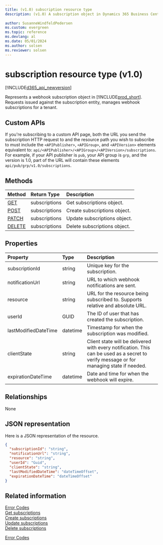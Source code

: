 ```yaml
---
title: (v1.0) subscription resource type
description: (v1.0) A subscription object in Dynamics 365 Business Central.
 
author: SusanneWindfeldPedersen
ms.custom: evergreen
ms.topic: reference
ms.devlang: al
ms.date: 05/01/2024
ms.author: solsen
ms.reviewer: solsen
---
```


# subscription resource type (v1.0)

[!INCLUDE[d365_api_newversion](../../../includes/d365_api_newversion.md)]

Represents a webhook subscription object in [!INCLUDE[prod_short](../../../includes/prod_short.md)]. Requests issued against the subscription entity, manages webhook subscriptions for a tenant.

## Custom APIs

If you're subscribing to a custom API page, both the URL you send the subscription HTTP request to and the resource path you wish to subscribe to must include the `<APIPublisher>`, `<APIGroup>`, and `<APIVersion>` elements equivalent to: `api/<APIPublisher>/<APIGroup>/<APIVersion>/subscriptions`. For example, if your API publisher is `pub`, your API group is `grp`, and the version is 1.0, part of the URL will contain these elements `api/pub/grp/v1.0/subscriptions`.

## Methods

| Method       | Return Type  |Description|
|:-------------|:-------------|:----------|
|[GET](../api/dynamics_subscription_get.md)|subscriptions|Get subscriptions object.|
|[POST](../api/dynamics_subscription_create.md)|subscriptions|Create subscriptions object.|
|[PATCH](../api/dynamics_subscription_update.md)|subscriptions|Update subscriptions object.|
|[DELETE](../api/dynamics_subscription_delete.md)|subscriptions|Delete subscriptions object.|

## Properties

| Property | Type	|Description| 
|:---------------|:--------|:----------|
|subscriptionId|string|Unique key for the subscription. |
|notificationUrl|string|URL to which webhook notifications are sent.|  
|resource|string|URL for the resource being subscribed to. Supports relative and absolute URL.|
|userId|GUID|The ID of user that has created the subscription.|
|lastModifiedDateTime|datetime|Timestamp for when the subscription was modified.|
|clientState|string|Client state will be delivered with every notification. This can be used as a secret to verify message or for managing state if needed.|
|expirationDateTime|datetime|Date and time for when the webhook will expire.|

## Relationships

None

## JSON representation

Here is a JSON representation of the resource.

```json
{
  "subscriptionId": "string",
  "notificationUrl": "string",
  "resource": "string",
  "userId": "Guid",
  "clientState": "string",
  "lastModifiedDateTime": "dateTimeOffset",
  "expirationDateTime": "dateTimeOffset"
}
```

## Related information



[Error Codes](../dynamics_error_codes.md)  
[Get subscriptions](../api/dynamics_subscription_get.md)  
[Create subscriptions](../api/dynamics_subscription_create.md)  
[Update subscriptions](../api/dynamics_subscription_update.md)  
[Delete subscriptions](../api/dynamics_subscription_delete.md)  


[Error Codes](../dynamics_error_codes.md)  
